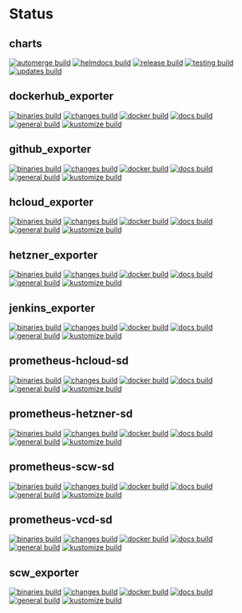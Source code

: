 # Status

## charts
[![automerge build](https://github.com/promhippie/charts/actions/workflows/automerge.yml/badge.svg)](https://github.com/promhippie/charts/actions/workflows/automerge.yml) [![helmdocs build](https://github.com/promhippie/charts/actions/workflows/helmdocs.yml/badge.svg)](https://github.com/promhippie/charts/actions/workflows/helmdocs.yml) [![release build](https://github.com/promhippie/charts/actions/workflows/release.yml/badge.svg)](https://github.com/promhippie/charts/actions/workflows/release.yml) [![testing build](https://github.com/promhippie/charts/actions/workflows/testing.yml/badge.svg)](https://github.com/promhippie/charts/actions/workflows/testing.yml) [![updates build](https://github.com/promhippie/charts/actions/workflows/updates.yml/badge.svg)](https://github.com/promhippie/charts/actions/workflows/updates.yml)

## dockerhub_exporter
[![binaries build](https://github.com/promhippie/dockerhub_exporter/actions/workflows/binaries.yml/badge.svg)](https://github.com/promhippie/dockerhub_exporter/actions/workflows/binaries.yml) [![changes build](https://github.com/promhippie/dockerhub_exporter/actions/workflows/changes.yml/badge.svg)](https://github.com/promhippie/dockerhub_exporter/actions/workflows/changes.yml) [![docker build](https://github.com/promhippie/dockerhub_exporter/actions/workflows/docker.yml/badge.svg)](https://github.com/promhippie/dockerhub_exporter/actions/workflows/docker.yml) [![docs build](https://github.com/promhippie/dockerhub_exporter/actions/workflows/docs.yml/badge.svg)](https://github.com/promhippie/dockerhub_exporter/actions/workflows/docs.yml) [![general build](https://github.com/promhippie/dockerhub_exporter/actions/workflows/general.yml/badge.svg)](https://github.com/promhippie/dockerhub_exporter/actions/workflows/general.yml) [![kustomize build](https://github.com/promhippie/dockerhub_exporter/actions/workflows/kustomize.yml/badge.svg)](https://github.com/promhippie/dockerhub_exporter/actions/workflows/kustomize.yml)

## github_exporter
[![binaries build](https://github.com/promhippie/github_exporter/actions/workflows/binaries.yml/badge.svg)](https://github.com/promhippie/github_exporter/actions/workflows/binaries.yml) [![changes build](https://github.com/promhippie/github_exporter/actions/workflows/changes.yml/badge.svg)](https://github.com/promhippie/github_exporter/actions/workflows/changes.yml) [![docker build](https://github.com/promhippie/github_exporter/actions/workflows/docker.yml/badge.svg)](https://github.com/promhippie/github_exporter/actions/workflows/docker.yml) [![docs build](https://github.com/promhippie/github_exporter/actions/workflows/docs.yml/badge.svg)](https://github.com/promhippie/github_exporter/actions/workflows/docs.yml) [![general build](https://github.com/promhippie/github_exporter/actions/workflows/general.yml/badge.svg)](https://github.com/promhippie/github_exporter/actions/workflows/general.yml) [![kustomize build](https://github.com/promhippie/github_exporter/actions/workflows/kustomize.yml/badge.svg)](https://github.com/promhippie/github_exporter/actions/workflows/kustomize.yml)

## hcloud_exporter
[![binaries build](https://github.com/promhippie/hcloud_exporter/actions/workflows/binaries.yml/badge.svg)](https://github.com/promhippie/hcloud_exporter/actions/workflows/binaries.yml) [![changes build](https://github.com/promhippie/hcloud_exporter/actions/workflows/changes.yml/badge.svg)](https://github.com/promhippie/hcloud_exporter/actions/workflows/changes.yml) [![docker build](https://github.com/promhippie/hcloud_exporter/actions/workflows/docker.yml/badge.svg)](https://github.com/promhippie/hcloud_exporter/actions/workflows/docker.yml) [![docs build](https://github.com/promhippie/hcloud_exporter/actions/workflows/docs.yml/badge.svg)](https://github.com/promhippie/hcloud_exporter/actions/workflows/docs.yml) [![general build](https://github.com/promhippie/hcloud_exporter/actions/workflows/general.yml/badge.svg)](https://github.com/promhippie/hcloud_exporter/actions/workflows/general.yml) [![kustomize build](https://github.com/promhippie/hcloud_exporter/actions/workflows/kustomize.yml/badge.svg)](https://github.com/promhippie/hcloud_exporter/actions/workflows/kustomize.yml)

## hetzner_exporter
[![binaries build](https://github.com/promhippie/hetzner_exporter/actions/workflows/binaries.yml/badge.svg)](https://github.com/promhippie/hetzner_exporter/actions/workflows/binaries.yml) [![changes build](https://github.com/promhippie/hetzner_exporter/actions/workflows/changes.yml/badge.svg)](https://github.com/promhippie/hetzner_exporter/actions/workflows/changes.yml) [![docker build](https://github.com/promhippie/hetzner_exporter/actions/workflows/docker.yml/badge.svg)](https://github.com/promhippie/hetzner_exporter/actions/workflows/docker.yml) [![docs build](https://github.com/promhippie/hetzner_exporter/actions/workflows/docs.yml/badge.svg)](https://github.com/promhippie/hetzner_exporter/actions/workflows/docs.yml) [![general build](https://github.com/promhippie/hetzner_exporter/actions/workflows/general.yml/badge.svg)](https://github.com/promhippie/hetzner_exporter/actions/workflows/general.yml) [![kustomize build](https://github.com/promhippie/hetzner_exporter/actions/workflows/kustomize.yml/badge.svg)](https://github.com/promhippie/hetzner_exporter/actions/workflows/kustomize.yml)

## jenkins_exporter
[![binaries build](https://github.com/promhippie/jenkins_exporter/actions/workflows/binaries.yml/badge.svg)](https://github.com/promhippie/jenkins_exporter/actions/workflows/binaries.yml) [![changes build](https://github.com/promhippie/jenkins_exporter/actions/workflows/changes.yml/badge.svg)](https://github.com/promhippie/jenkins_exporter/actions/workflows/changes.yml) [![docker build](https://github.com/promhippie/jenkins_exporter/actions/workflows/docker.yml/badge.svg)](https://github.com/promhippie/jenkins_exporter/actions/workflows/docker.yml) [![docs build](https://github.com/promhippie/jenkins_exporter/actions/workflows/docs.yml/badge.svg)](https://github.com/promhippie/jenkins_exporter/actions/workflows/docs.yml) [![general build](https://github.com/promhippie/jenkins_exporter/actions/workflows/general.yml/badge.svg)](https://github.com/promhippie/jenkins_exporter/actions/workflows/general.yml) [![kustomize build](https://github.com/promhippie/jenkins_exporter/actions/workflows/kustomize.yml/badge.svg)](https://github.com/promhippie/jenkins_exporter/actions/workflows/kustomize.yml)

## prometheus-hcloud-sd
[![binaries build](https://github.com/promhippie/prometheus-hcloud-sd/actions/workflows/binaries.yml/badge.svg)](https://github.com/promhippie/prometheus-hcloud-sd/actions/workflows/binaries.yml) [![changes build](https://github.com/promhippie/prometheus-hcloud-sd/actions/workflows/changes.yml/badge.svg)](https://github.com/promhippie/prometheus-hcloud-sd/actions/workflows/changes.yml) [![docker build](https://github.com/promhippie/prometheus-hcloud-sd/actions/workflows/docker.yml/badge.svg)](https://github.com/promhippie/prometheus-hcloud-sd/actions/workflows/docker.yml) [![docs build](https://github.com/promhippie/prometheus-hcloud-sd/actions/workflows/docs.yml/badge.svg)](https://github.com/promhippie/prometheus-hcloud-sd/actions/workflows/docs.yml) [![general build](https://github.com/promhippie/prometheus-hcloud-sd/actions/workflows/general.yml/badge.svg)](https://github.com/promhippie/prometheus-hcloud-sd/actions/workflows/general.yml) [![kustomize build](https://github.com/promhippie/prometheus-hcloud-sd/actions/workflows/kustomize.yml/badge.svg)](https://github.com/promhippie/prometheus-hcloud-sd/actions/workflows/kustomize.yml)

## prometheus-hetzner-sd
[![binaries build](https://github.com/promhippie/prometheus-hetzner-sd/actions/workflows/binaries.yml/badge.svg)](https://github.com/promhippie/prometheus-hetzner-sd/actions/workflows/binaries.yml) [![changes build](https://github.com/promhippie/prometheus-hetzner-sd/actions/workflows/changes.yml/badge.svg)](https://github.com/promhippie/prometheus-hetzner-sd/actions/workflows/changes.yml) [![docker build](https://github.com/promhippie/prometheus-hetzner-sd/actions/workflows/docker.yml/badge.svg)](https://github.com/promhippie/prometheus-hetzner-sd/actions/workflows/docker.yml) [![docs build](https://github.com/promhippie/prometheus-hetzner-sd/actions/workflows/docs.yml/badge.svg)](https://github.com/promhippie/prometheus-hetzner-sd/actions/workflows/docs.yml) [![general build](https://github.com/promhippie/prometheus-hetzner-sd/actions/workflows/general.yml/badge.svg)](https://github.com/promhippie/prometheus-hetzner-sd/actions/workflows/general.yml) [![kustomize build](https://github.com/promhippie/prometheus-hetzner-sd/actions/workflows/kustomize.yml/badge.svg)](https://github.com/promhippie/prometheus-hetzner-sd/actions/workflows/kustomize.yml)

## prometheus-scw-sd
[![binaries build](https://github.com/promhippie/prometheus-scw-sd/actions/workflows/binaries.yml/badge.svg)](https://github.com/promhippie/prometheus-scw-sd/actions/workflows/binaries.yml) [![changes build](https://github.com/promhippie/prometheus-scw-sd/actions/workflows/changes.yml/badge.svg)](https://github.com/promhippie/prometheus-scw-sd/actions/workflows/changes.yml) [![docker build](https://github.com/promhippie/prometheus-scw-sd/actions/workflows/docker.yml/badge.svg)](https://github.com/promhippie/prometheus-scw-sd/actions/workflows/docker.yml) [![docs build](https://github.com/promhippie/prometheus-scw-sd/actions/workflows/docs.yml/badge.svg)](https://github.com/promhippie/prometheus-scw-sd/actions/workflows/docs.yml) [![general build](https://github.com/promhippie/prometheus-scw-sd/actions/workflows/general.yml/badge.svg)](https://github.com/promhippie/prometheus-scw-sd/actions/workflows/general.yml) [![kustomize build](https://github.com/promhippie/prometheus-scw-sd/actions/workflows/kustomize.yml/badge.svg)](https://github.com/promhippie/prometheus-scw-sd/actions/workflows/kustomize.yml)

## prometheus-vcd-sd
[![binaries build](https://github.com/promhippie/prometheus-vcd-sd/actions/workflows/binaries.yml/badge.svg)](https://github.com/promhippie/prometheus-vcd-sd/actions/workflows/binaries.yml) [![changes build](https://github.com/promhippie/prometheus-vcd-sd/actions/workflows/changes.yml/badge.svg)](https://github.com/promhippie/prometheus-vcd-sd/actions/workflows/changes.yml) [![docker build](https://github.com/promhippie/prometheus-vcd-sd/actions/workflows/docker.yml/badge.svg)](https://github.com/promhippie/prometheus-vcd-sd/actions/workflows/docker.yml) [![docs build](https://github.com/promhippie/prometheus-vcd-sd/actions/workflows/docs.yml/badge.svg)](https://github.com/promhippie/prometheus-vcd-sd/actions/workflows/docs.yml) [![general build](https://github.com/promhippie/prometheus-vcd-sd/actions/workflows/general.yml/badge.svg)](https://github.com/promhippie/prometheus-vcd-sd/actions/workflows/general.yml) [![kustomize build](https://github.com/promhippie/prometheus-vcd-sd/actions/workflows/kustomize.yml/badge.svg)](https://github.com/promhippie/prometheus-vcd-sd/actions/workflows/kustomize.yml)

## scw_exporter
[![binaries build](https://github.com/promhippie/scw_exporter/actions/workflows/binaries.yml/badge.svg)](https://github.com/promhippie/scw_exporter/actions/workflows/binaries.yml) [![changes build](https://github.com/promhippie/scw_exporter/actions/workflows/changes.yml/badge.svg)](https://github.com/promhippie/scw_exporter/actions/workflows/changes.yml) [![docker build](https://github.com/promhippie/scw_exporter/actions/workflows/docker.yml/badge.svg)](https://github.com/promhippie/scw_exporter/actions/workflows/docker.yml) [![docs build](https://github.com/promhippie/scw_exporter/actions/workflows/docs.yml/badge.svg)](https://github.com/promhippie/scw_exporter/actions/workflows/docs.yml) [![general build](https://github.com/promhippie/scw_exporter/actions/workflows/general.yml/badge.svg)](https://github.com/promhippie/scw_exporter/actions/workflows/general.yml) [![kustomize build](https://github.com/promhippie/scw_exporter/actions/workflows/kustomize.yml/badge.svg)](https://github.com/promhippie/scw_exporter/actions/workflows/kustomize.yml)
